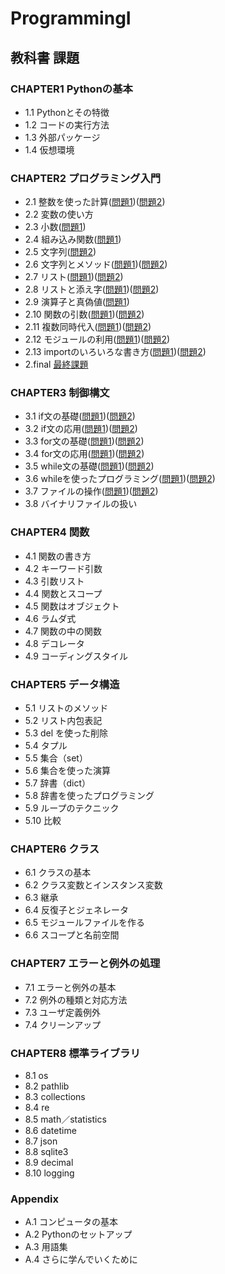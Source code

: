 # ProgrammingI

## 教科書 課題

### CHAPTER1 Pythonの基本

- 1.1 Pythonとその特徴
- 1.2 コードの実行方法
- 1.3 外部パッケージ
- 1.4 仮想環境

### CHAPTER2 プログラミング入門

- 2.1 整数を使った計算([問題1](CHAPTER02/Q2_1_1.py))([問題2](CHAPTER02/Q2_1_2.py))
- 2.2 変数の使い方
- 2.3 小数([問題1](CHAPTER02/Q2_3_1.py))
- 2.4 組み込み関数([問題1](CHAPTER02/Q2_4_1.py))
- 2.5 文字列([問題2](CHAPTER02/Q2_5_2.py))
- 2.6 文字列とメソッド([問題1](CHAPTER02/Q2_6_1.py))([問題2](CHAPTER02/Q2_6_2.py))
- 2.7 リスト([問題1](CHAPTER02/Q2_7_1.py))([問題2](CHAPTER02/Q2_7_2.py))
- 2.8 リストと添え字([問題1](CHAPTER02/Q2_8_1.py))([問題2](CHAPTER02/Q2_8_2.py))
- 2.9 演算子と真偽値([問題1](CHAPTER02/Q2_9_1.py))
- 2.10 関数の引数([問題1](CHAPTER02/Q2_10_1.py))([問題2](CHAPTER02/Q2_10_2.py))
- 2.11 複数同時代入([問題1](CHAPTER02/Q2_11_1.py))([問題2](CHAPTER02/Q2_11_2.py))
- 2.12 モジュールの利用([問題1](CHAPTER02/Q2_12_1.py))([問題2](CHAPTER02/Q2_12_2.py))
- 2.13 importのいろいろな書き方([問題1](CHAPTER02/Q2_13_1.py))([問題2](CHAPTER02/Q2_13_2.py))
- 2.final [最終課題](CHAPTER02/Q2_final.py)

### CHAPTER3 制御構文

- 3.1 if文の基礎([問題1](CHAPTER03/Q3_1_1.py))([問題2](CHAPTER03/Q3_1_2.py))
- 3.2 if文の応用([問題1](CHAPTER03/Q3_2_1.py))([問題2](CHAPTER03/Q3_2_2.py))
- 3.3 for文の基礎([問題1](CHAPTER03/Q3_3_1.py))([問題2](CHAPTER03/Q3_3_2.py))
- 3.4 for文の応用([問題1](CHAPTER03/Q3_4_1.py))([問題2](CHAPTER03/Q3_4_2.py))
- 3.5 while文の基礎([問題1](CHAPTER03/Q3_5_1.py))([問題2](CHAPTER03/Q3_5_2.py))
- 3.6 whileを使ったプログラミング([問題1](CHAPTER03/Q3_6_1.py))([問題2](CHAPTER03/Q3_6_2.py))
- 3.7 ファイルの操作([問題1](CHAPTER03/Q3_7_1.py))([問題2](CHAPTER03/Q3_7_2.py))
- 3.8 バイナリファイルの扱い

### CHAPTER4 関数

- 4.1 関数の書き方
- 4.2 キーワード引数
- 4.3 引数リスト
- 4.4 関数とスコープ
- 4.5 関数はオブジェクト
- 4.6 ラムダ式
- 4.7 関数の中の関数
- 4.8 デコレータ
- 4.9 コーディングスタイル

### CHAPTER5 データ構造

- 5.1 リストのメソッド
- 5.2 リスト内包表記
- 5.3 del を使った削除
- 5.4 タプル
- 5.5 集合（set）
- 5.6 集合を使った演算
- 5.7 辞書（dict）
- 5.8 辞書を使ったプログラミング
- 5.9 ループのテクニック
- 5.10 比較

### CHAPTER6 クラス

- 6.1 クラスの基本
- 6.2 クラス変数とインスタンス変数
- 6.3 継承
- 6.4 反復子とジェネレータ
- 6.5 モジュールファイルを作る
- 6.6 スコープと名前空間

### CHAPTER7 エラーと例外の処理

- 7.1 エラーと例外の基本
- 7.2 例外の種類と対応方法
- 7.3 ユーザ定義例外
- 7.4 クリーンアップ

### CHAPTER8 標準ライブラリ

- 8.1 os
- 8.2 pathlib
- 8.3 collections
- 8.4 re
- 8.5 math／statistics
- 8.6 datetime
- 8.7 json
- 8.8 sqlite3
- 8.9 decimal
- 8.10 logging

### Appendix

- A.1 コンピュータの基本
- A.2 Pythonのセットアップ
- A.3 用語集
- A.4 さらに学んでいくために
